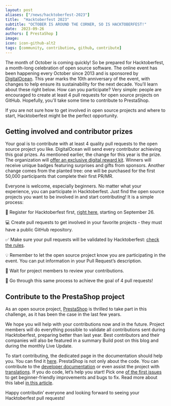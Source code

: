 ```yaml
---
layout: post
aliases: ["/news/hacktoberfest-2023"]
title:  "Hacktoberfest 2023"
subtitle: "OCTOBER IS AROUND THE CORNER, SO IS HACKTOBERFEST!"
date:  2023-09-26
authors: [ PrestaShop ]
image: 
icon: icon-github-alt2
tags: [community, contribution, github, contribute]
---
```


The month of October is coming quickly! So be prepared for Hacktoberfest, a month-long celebration of open source software. The online event has been happening every October since 2013 and is sponsored by [DigitalOcean](https://www.digitalocean.com/). This year marks the 10th anniversary of the event, with changes to help ensure its sustainability for the next decade. You’ll learn about these right below. How can you participate? Very simple: people are encouraged to create at least 4 pull requests for open source projects on GitHub. Hopefully, you'll take some time to contribute to PrestaShop.

If you are not sure how to get involved in open source projects and where to start, Hacktoberfest might be the perfect opportunity.

## Getting involved and contributor prizes ##
Your goal is to contribute with at least 4 quality pull requests to the open source project you like. DigitalOcean will send every contributor achieving this goal prizes. As mentioned earlier, the change for this year is the prize. The organization will [offer an exclusive digital reward kit](https://hacktoberfest.com/about/#digital-rewards). Winners will receive unique badges featuring surprises and gifts from sponsors.
Another change comes from the planted tree: one will be purchased for the first 50,000 participants that complete their first PR/MR.

Everyone is welcome, especially beginners. No matter what your experience, you can participate in Hacktoberfest. Just find the open source projects you want to be involved in and start contributing! It is a simple process:

:wave: Register for Hacktoberfest first, [right here](https://hacktoberfest.digitalocean.com/register), starting on September 26.

:computer: Create pull requests to get involved in your favorite projects - they must have a public GitHub repository.

:white_check_mark: Make sure your pull requests will be validated by Hacktoberfest: [check the rules](https://hacktoberfest.com/participation/#pr-mr-details).

:bulb: Remember to let the open source project know you are participating in the event. You can put information in your Pull Request’s description.

:busts_in_silhouette: Wait for project members to review your contributions.

:repeat: Go through this same process to achieve the goal of 4 pull requests!

## Contribute to the PrestaShop project ##
As an open source project, [PrestaShop](https://github.com/PrestaShop) is thrilled to take part in this challenge, as it has been the case in the last few years.

We hope you will help with your contributions now and in the future. Project members will do everything possible to validate all contributions sent during Hacktoberfest, preparing better than last year.
Best contributors and their companies will also be featured in a summary Build post on this blog and during the monthly Live Update.

To start contributing, the dedicated page in the documentation should help you. You can find it [here](https://devdocs.prestashop-project.org/8/contribute/). PrestaShop is not only about the code. You can contribute to the [developer documentation](https://devdocs.prestashop-project.org/8/) or even assist the project with [translations](https://crowdin.com/project/prestashop-official).
If you do code, let’s help you start! Pick one [of the first issues](https://github.com/PrestaShop/PrestaShop/issues?q=is%3Aissue+is%3Aopen+label%3A%22good+first+issue%22) to get beginner-friendly improvements and bugs to fix. Read more about this label [in this article](https://build.prestashop-project.org/news/a-definition-of-the-good-first-issue-label).

Happy contributin’ everyone and looking forward to seeing your Hacktoberfest pull requests!

